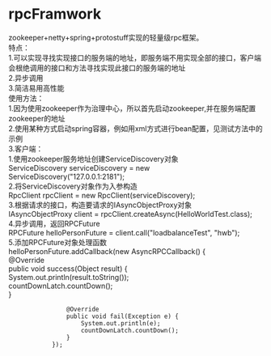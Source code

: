 # rpcFramwork
zookeeper+netty+spring+protostuff实现的轻量级rpc框架。  
特点：  
1.可以实现寻找实现接口的服务端的地址，即服务端不用实现全部的接口，客户端会根绝调用的接口和方法寻找实现此接口的服务端的地址  
2.异步调用  
3.简洁易用高性能  
使用方法：  
	1.因为使用zookeeper作为治理中心，所以首先启动zookeeper,并在服务端配置zookeeper的地址  
	2.使用某种方式启动spring容器，例如用xml方式进行bean配置，见测试方法中的示例  
	3.客户端：  
		1.使用zookeeper服务地址创建ServiceDiscovery对象   
			ServiceDiscovery serviceDiscovery = new ServiceDiscovery("127.0.0.1:2181");  
		2.将ServiceDiscovery对象作为入参构造  
			RpcClient rpcClient = new RpcClient(serviceDiscovery);  
		3.根据请求的接口，构造要请求的IAsyncObjectProxy对象   
			IAsyncObjectProxy client = rpcClient.createAsync(HelloWorldTest.class);  
		4.异步调用，返回RPCFuture   
			RPCFuture helloPersonFuture = client.call("loadbalanceTest", "hwb");  
		5.添加RPCFuture对象处理函数  
			helloPersonFuture.addCallback(new AsyncRPCCallback() {  
                    @Override  
                    public void success(Object result) {  
                        System.out.println(result.toString());  
                        countDownLatch.countDown();  
                    }  

                    @Override  
                    public void fail(Exception e) {  
                        System.out.println(e);  
                        countDownLatch.countDown();  
                    }
                });
